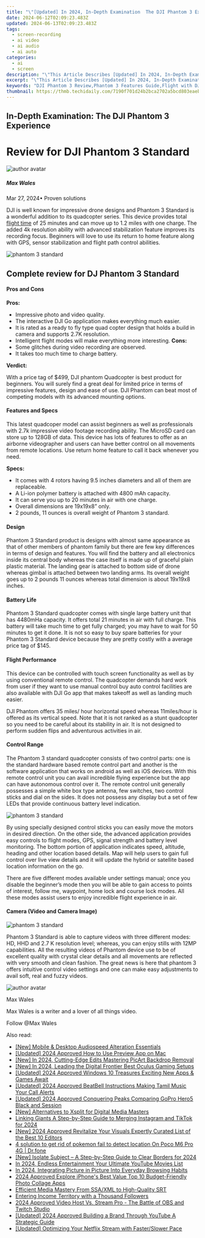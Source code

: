 ```yaml
---
title: "\"[Updated] In 2024, In-Depth Examination  The DJI Phantom 3 Experience\""
date: 2024-06-12T02:09:23.483Z
updated: 2024-06-13T02:09:23.483Z
tags: 
  - screen-recording
  - ai video
  - ai audio
  - ai auto
categories: 
  - ai
  - screen
description: "\"This Article Describes [Updated] In 2024, In-Depth Examination: The DJI Phantom 3 Experience\""
excerpt: "\"This Article Describes [Updated] In 2024, In-Depth Examination: The DJI Phantom 3 Experience\""
keywords: "DJI Phantom 3 Review,Phantom 3 Features Guide,Flight with DJI Phantom 3,Exploring DJI Phantom 3,DJI Phantom 3 Tips & Tricks,Understanding Phantom 3 Pros/Cons,Mastering DJI Phantom 3 Usage"
thumbnail: https://thmb.techidaily.com/7190f701d24b2bca2702a5bcd803eaeb74415822adafed338c6c5049f6c7aefb.jpg
---
```


## In-Depth Examination: The DJI Phantom 3 Experience

# Review for DJI Phantom 3 Standard

![author avatar](https://images.wondershare.com/filmora/article-images/max-wales-author.jpg)

##### Max Wales

 Mar 27, 2024• Proven solutions

 DJI is well known for impressive drone designs and Phantom 3 Standard is a wonderful addition to its quadcopter series. This device provides total [flight time](https://tools.techidaily.com/wondershare/filmora/download/) of 25 minutes and can move up to 1.2 miles with one charge. The added 4k resolution ability with advanced stabilization feature improves its recording focus. Beginners will love to use its return to home feature along with GPS, sensor stabilization and flight path control abilities.

![phantom 3 standard](https://images.wondershare.com/filmora/article-images/dji-phantom-3-standard.jpg)

## Complete review for DJ Phantom 3 Standard

#### Pros and Cons

**Pros:**

* Impressive photo and video quality.
* The interactive DJI Go application makes everything much easier.
* It is rated as a ready to fly type quad copter design that holds a build in camera and supports 2.7K resolution.
* Intelligent flight modes will make everything more interesting.
**Cons:**
* Some glitches during video recording are observed.
* It takes too much time to charge battery.

**Verdict:**

 With a price tag of $499, DJI phantom Quadcopter is best product for beginners. You will surely find a great deal for limited price in terms of impressive features, design and ease of use. DJI Phantom can beat most of competing models with its advanced mounting options.

#### Features and Specs

 This latest quadcoper model can assist beginners as well as professionals with 2.7k impressive video footage recording ability. The MicroSD card can store up to 128GB of data. This device has lots of features to offer as an airborne videographer and users can have better control on all movements from remote locations. Use return home feature to call it back whenever you need.

**Specs:**

* It comes with 4 rotors having 9.5 inches diameters and all of them are replaceable.
* A Li-ion polymer battery is attached with 4800 mAh capacity.
* It can serve you up to 20 minutes in air with one charge.
* Overall dimensions are 19x19x8” only.
* 2 pounds, 11 ounces is overall weight of Phantom 3 standard.

#### Design

 Phantom 3 Standard product is designs with almost same appearance as that of other members of phantom family but there are few key differences in terms of design and features. You will find the battery and all electronics inside its central body whereas the case itself is made up of graceful plain plastic material. The landing gear is attached to bottom side of drone whereas gimbal is attached between two landing arms. Its overall weight goes up to 2 pounds 11 ounces whereas total dimension is about 19x19x8 inches.

#### Battery Life

 Phantom 3 Standard quadcopter comes with single large battery unit that has 4480mHa capacity. It offers total 21 minutes in air with full charge. This battery will take much time to get fully charged; you may have to wait for 50 minutes to get it done. It is not so easy to buy spare batteries for your Phantom 3 Standard device because they are pretty costly with a average price tag of $145.

#### Flight Performance

 This device can be controlled with touch screen functionality as well as by using conventional remote control. The quadcopter demands hard work from user if they want to use manual control buy auto control facilities are also available with DJI Go app that makes takeoff as well as landing much easier.

 DJI Phantom offers 35 miles/ hour horizontal speed whereas 11miles/hour is offered as its vertical speed. Note that it is not ranked as a stunt quadcopter so you need to be careful about its stability in air. It is not designed to perform sudden flips and adventurous activities in air.

#### Control Range

 The Phantom 3 standard quadcopter consists of two control parts: one is the standard hardware based remote control part and another is the software application that works on android as well as iOS devices. With this remote control unit you can avail incredible flying experience but the app can have autonomous control over it. The remote control unit generally possesses a simple white box type antenna, few switches, two control sticks and dial on the sides. It does not possess any display but a set of few LEDs that provide continuous battery level indication.

![phantom 3 standard](https://images.wondershare.com/filmora/article-images/dji-phantom-3-standard-controller.jpg)

 By using specially designed control sticks you can easily move the motors in desired direction. On the other side, the advanced application provides easy controls to flight modes, GPS, signal strength and battery level monitoring. The bottom portion of application indicates speed, altitude, heading and other location based details. Map will help users to gain full control over live view details and it will update the hybrid or satellite based location information on the go.

 There are five different modes available under settings manual; once you disable the beginner’s mode then you will be able to gain access to points of interest, follow me, waypoint, home lock and course lock modes. All these modes assist users to enjoy incredible flight experience in air.

#### Camera (Video and Camera Image)

![phantom 3 standard](https://images.wondershare.com/filmora/article-images/dji-phantom-3-standard-camera.jpg)

 Phantom 3 Standard is able to capture videos with three different modes: HD, HHD and 2.7 K resolution level; whereas, you can enjoy stills with 12MP capabilities. All the resulting videos of Phantom device use to be of excellent quality with crystal clear details and all movements are reflected with very smooth and clean fashion. The great news is here that phantom 3 offers intuitive control video settings and one can make easy adjustments to avail soft, real and fuzzy videos.

![author avatar](https://images.wondershare.com/filmora/article-images/max-wales-author.jpg)

Max Wales

Max Wales is a writer and a lover of all things video.

Follow @Max Wales


<ins class="adsbygoogle"
     style="display:block"
     data-ad-format="autorelaxed"
     data-ad-client="ca-pub-7571918770474297"
     data-ad-slot="1223367746"></ins>



<ins class="adsbygoogle"
     style="display:block"
     data-ad-client="ca-pub-7571918770474297"
     data-ad-slot="8358498916"
     data-ad-format="auto"
     data-full-width-responsive="true"></ins>


<span class="atpl-alsoreadstyle">Also read:</span>
<div><ul>
<li><a href="https://article-files.techidaily.com/new-mobile-and-desktop-audiospeed-alteration-essentials/"><u>[New] Mobile & Desktop Audiospeed Alteration Essentials</u></a></li>
<li><a href="https://article-files.techidaily.com/updated-2024-approved-how-to-use-preview-app-on-mac/"><u>[Updated] 2024 Approved  How to Use Preview App on Mac</u></a></li>
<li><a href="https://article-files.techidaily.com/new-in-2024-cutting-edge-edits-mastering-picart-backdrop-removal/"><u>[New] In 2024, Cutting-Edge Edits  Mastering PicArt Backdrop Removal</u></a></li>
<li><a href="https://article-files.techidaily.com/new-in-2024-leading-the-digital-frontier-best-oculus-gaming-setups/"><u>[New] In 2024, Leading the Digital Frontier  Best Oculus Gaming Setups</u></a></li>
<li><a href="https://article-files.techidaily.com/updated-2024-approved-windows-10-treasures-exciting-new-apps-and-games-await/"><u>[Updated] 2024 Approved  Windows 10 Treasures  Exciting New Apps & Games Await</u></a></li>
<li><a href="https://article-files.techidaily.com/updated-2024-approved-beatbell-instructions-making-tamil-music-your-call-alerts/"><u>[Updated] 2024 Approved  BeatBell Instructions  Making Tamil Music Your Call Alerts</u></a></li>
<li><a href="https://article-files.techidaily.com/updated-2024-approved-conquering-peaks-comparing-gopro-hero5-black-and-session/"><u>[Updated] 2024 Approved  Conquering Peaks  Comparing GoPro Hero5 Black and Session</u></a></li>
<li><a href="https://article-files.techidaily.com/new-alternatives-to-xsplit-for-digital-media-masters/"><u>[New] Alternatives to Xsplit for Digital Media Masters</u></a></li>
<li><a href="https://article-files.techidaily.com/linking-giants-a-step-by-step-guide-to-merging-instagram-and-tiktok-for-2024/"><u>Linking Giants  A Step-by-Step Guide to Merging Instagram and TikTok for 2024</u></a></li>
<li><a href="https://article-files.techidaily.com/new-2024-approved-revitalize-your-visuals-expertly-curated-list-of-the-best-10-editors/"><u>[New] 2024 Approved  Revitalize Your Visuals  Expertly Curated List of the Best 10 Editors</u></a></li>
<li><a href="https://pokemon-go-android.techidaily.com/4-solution-to-get-rid-of-pokemon-fail-to-detect-location-on-poco-m6-pro-4g-drfone-by-drfone-virtual-android/"><u>4 solution to get rid of pokemon fail to detect location On Poco M6 Pro 4G | Dr.fone</u></a></li>
<li><a href="https://visual-screen-recording.techidaily.com/new-isolate-subject-a-step-by-step-guide-to-clear-borders-for-2024/"><u>[New] Isolate Subject – A Step-by-Step Guide to Clear Borders for 2024</u></a></li>
<li><a href="https://youtube-video-recordings.techidaily.com/in-2024-endless-entertainment-your-ultimate-youtube-movies-list/"><u>In 2024, Endless Entertainment  Your Ultimate YouTube Movies List</u></a></li>
<li><a href="https://extra-skills.techidaily.com/in-2024-integrating-picture-in-picture-into-everyday-browsing-habits/"><u>In 2024, Integrating Picture in Picture Into Everyday Browsing Habits</u></a></li>
<li><a href="https://some-techniques.techidaily.com/2024-approved-explore-iphones-best-value-top-10-budget-friendly-photo-collage-apps/"><u>2024 Approved  Explore iPhone's Best Value  Top 10 Budget-Friendly Photo Collage Apps</u></a></li>
<li><a href="https://extra-lessons.techidaily.com/efficient-media-mastery-from-ssaxml-to-high-quality-srt/"><u>Efficient Media Mastery  From SSA/XML to High-Quality SRT</u></a></li>
<li><a href="https://youtube-clips.techidaily.com/entering-income-territory-with-a-thousand-followers/"><u>Entering Income Territory with a Thousand Followers</u></a></li>
<li><a href="https://screen-mirroring-recording.techidaily.com/2024-approved-video-host-vs-stream-pro-the-battle-of-obs-and-twitch-studio/"><u>2024 Approved  Video Host Vs. Stream Pro - The Battle of OBS and Twitch Studio</u></a></li>
<li><a href="https://facebook-record-videos.techidaily.com/updated-2024-approved-building-a-brand-through-youtube-a-strategic-guide/"><u>[Updated] 2024 Approved  Building a Brand Through YouTube  A Strategic Guide</u></a></li>
<li><a href="https://extra-support.techidaily.com/updated-optimizing-your-netflix-stream-with-fasterslower-pace/"><u>[Updated] Optimizing Your Netflix Stream with Faster/Slower Pace</u></a></li>
</ul></div>
